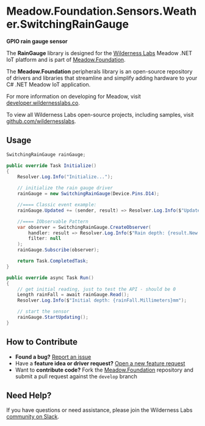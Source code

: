 # Meadow.Foundation.Sensors.Weather.SwitchingRainGauge

**GPIO rain gauge sensor**

The **RainGauge** library is designed for the [Wilderness Labs](www.wildernesslabs.co) Meadow .NET IoT platform and is part of [Meadow.Foundation](https://developer.wildernesslabs.co/Meadow/Meadow.Foundation/).

The **Meadow.Foundation** peripherals library is an open-source repository of drivers and libraries that streamline and simplify adding hardware to your C# .NET Meadow IoT application.

For more information on developing for Meadow, visit [developer.wildernesslabs.co](http://developer.wildernesslabs.co/).

To view all Wilderness Labs open-source projects, including samples, visit [github.com/wildernesslabs](https://github.com/wildernesslabs/).

## Usage

```csharp
SwitchingRainGauge rainGauge;

public override Task Initialize()
{
    Resolver.Log.Info("Initialize...");

    // initialize the rain gauge driver
    rainGauge = new SwitchingRainGauge(Device.Pins.D14);

    //==== Classic event example:
    rainGauge.Updated += (sender, result) => Resolver.Log.Info($"Updated event {result.New.Millimeters}mm");

    //==== IObservable Pattern
    var observer = SwitchingRainGauge.CreateObserver(
        handler: result => Resolver.Log.Info($"Rain depth: {result.New.Millimeters}mm"),
        filter: null
    );
    rainGauge.Subscribe(observer);

    return Task.CompletedTask;
}

public override async Task Run()
{
    // get initial reading, just to test the API - should be 0
    Length rainFall = await rainGauge.Read();
    Resolver.Log.Info($"Initial depth: {rainFall.Millimeters}mm");

    // start the sensor
    rainGauge.StartUpdating();
}

```
## How to Contribute

- **Found a bug?** [Report an issue](https://github.com/WildernessLabs/Meadow_Issues/issues)
- Have a **feature idea or driver request?** [Open a new feature request](https://github.com/WildernessLabs/Meadow_Issues/issues)
- Want to **contribute code?** Fork the [Meadow.Foundation](https://github.com/WildernessLabs/Meadow.Foundation) repository and submit a pull request against the `develop` branch


## Need Help?

If you have questions or need assistance, please join the Wilderness Labs [community on Slack](http://slackinvite.wildernesslabs.co/).
